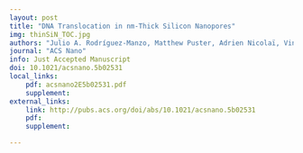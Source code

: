 ```yaml
---
layout: post
title: "DNA Translocation in nm-Thick Silicon Nanopores"
img: thinSiN_TOC.jpg
authors: "Julio A. Rodríguez-Manzo, Matthew Puster, Adrien Nicolaï, Vincent Meunier, and Marija Drndic"
journal: "ACS Nano"
info: Just Accepted Manuscript
doi: 10.1021/acsnano.5b02531
local_links:
    pdf: acsnano2E5b02531.pdf
    supplement:
external_links:
    link: http://pubs.acs.org/doi/abs/10.1021/acsnano.5b02531
    pdf:
    supplement:

---
```


<!--more-->
